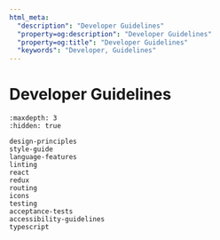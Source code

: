 ```yaml
---
html_meta:
  "description": "Developer Guidelines"
  "property=og:description": "Developer Guidelines"
  "property=og:title": "Developer Guidelines"
  "keywords": "Developer, Guidelines"
---
```


# Developer Guidelines

```{toctree}
:maxdepth: 3
:hidden: true

design-principles
style-guide
language-features
linting
react
redux
routing
icons
testing
acceptance-tests
accessibility-guidelines
typescript
```
